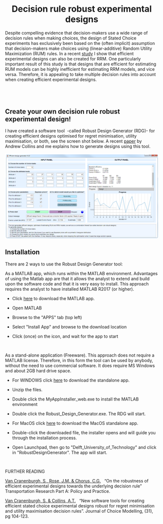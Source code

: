<h1 class="font_2 wixui-rich-text__text" style="text-align: center;">Decision rule robust experimental designs</h1>
<p class="font_8 wixui-rich-text__text">Despite compelling evidence that decision-makers use a wide range of decision rules when making choices, the design of Stated Choice experiments&nbsp;has exclusively been based on the (often implicit) assumption that decision-makers make choices using (linear-additive) Random Utility Maximization (RUM) rules. In a recent&nbsp;<span class="wixui-rich-text__text"><a class="wixui-rich-text__text" href="https://github.com/sandervancranenburgh/advancedRRMmodels/blob/main/RRM%20Methodology/Decision%20rule%20robust%20designs/Cranenburgh%20et%20al_TrA_2017.pdf" target="_blank" rel="noopener">study</a></span>&nbsp;I show that efficient experimental designs can also be created for RRM.&nbsp;One particularly important result of this study is that designs that are efficient for estimating RUM models can be highly inefficient for estimating RRM models, and vice versa. Therefore, it is appealing to&nbsp;take&nbsp;multiple decision rules into account when creating efficient experimental designs.</p>
<h2 class="font_5 wixui-rich-text__text">&nbsp;</h2>
<h2 class="font_5 wixui-rich-text__text"><span class="wixui-rich-text__text">Create your own decision rule robust experimental design!</span></h2>
<p class="font_8 wixui-rich-text__text">I&nbsp;have created a software tool&nbsp; -called Robust Design Generator (RDG)-&nbsp;for creating efficient designs optimised for regret minimisation, utility maximisation, or both, see the screen shot below.&nbsp;A&nbsp;recent&nbsp;<span class="wixui-rich-text__text"><a class="wixui-rich-text__text" href="https://www.sciencedirect.com/science/article/pii/S1755534518300940" target="_blank" rel="noopener">paper</a></span>&nbsp;by Andrew Collins and me explains&nbsp;how to generate designs using this tool.&nbsp;</p>
<p><img src="https://github.com/sandervancranenburgh/advancedRRMmodels/blob/main/RRM%20Methodology/Decision%20rule%20robust%20designs/DecisionRule.png" alt="" /></p>
<h2 class="font_5 wixui-rich-text__text"><span class="wixui-rich-text__text">Installation</span></h2>
<p class="font_8 wixui-rich-text__text">There are 2 ways to use the Robust Design Generator tool:</p>
<p class="font_8 wixui-rich-text__text">As a MATLAB app, which runs within the MATLAB environment. Advantages of using the Matlab app are that it allows the analyst to extend and build upon the software code and that it is very easy to install. This approach requires the analyst to have installed MATLAB R2017 (or higher).&nbsp;</p>
<ul class="wixui-rich-text__text">
<li class="wixui-rich-text__text">
<p class="font_8 wixui-rich-text__text">Click&nbsp;<span class="wixui-rich-text__text"><a class="wixui-rich-text__text" href="https://github.com/sandervancranenburgh/advancedRRMmodels/blob/main/RRM%20Methodology/Decision%20rule%20robust%20designs/Robust%20Design%20Generator_V1.mlappinstall" target="_blank" rel="noopener">here</a></span>&nbsp;to download the MATLAB app.&nbsp; ​</p>
</li>
<li class="wixui-rich-text__text">
<p class="font_8 wixui-rich-text__text">​Open MATLAB</p>
</li>
<li class="wixui-rich-text__text">
<p class="font_8 wixui-rich-text__text">Browse to the "APPS" tab (top left)</p>
</li>
<li class="wixui-rich-text__text">
<p class="font_8 wixui-rich-text__text">Select "Install App" and browse to the download location</p>
</li>
<li class="wixui-rich-text__text">
<p class="font_8 wixui-rich-text__text">Click (once) on the&nbsp;icon, and wait for the app to start​</p>
</li>
</ul>
<p class="font_8 wixui-rich-text__text"><span class="wixGuard wixui-rich-text__text">​</span></p>
<p class="font_8 wixui-rich-text__text">As a stand-alone application (Freeware). This approach does not require a MATLAB license. Therefore, in this form the tool can be used by anybody, without the need to use commercial software. It does require MS Windows and about 2GB hard drive space.</p>
<ul class="wixui-rich-text__text">
<li class="wixui-rich-text__text">
<p class="font_8 wixui-rich-text__text">For&nbsp;<span class="wixui-rich-text__text">WINDOWS</span>&nbsp;click&nbsp;<span class="wixui-rich-text__text"><a class="wixui-rich-text__text" href="https://github.com/sandervancranenburgh/advancedRRMmodels/tree/main/RRM%20Methodology/Decision%20rule%20robust%20designs/Windows" target="_blank" rel="noopener">here</a></span>&nbsp;to download the standalone&nbsp;app.&nbsp;</p>
</li>
<li class="wixui-rich-text__text">
<p class="font_8 wixui-rich-text__text">Unzip the files.&nbsp;&nbsp;</p>
</li>
<li class="wixui-rich-text__text">
<p class="font_8 wixui-rich-text__text">Double click the MyAppInstaller_web.exe&nbsp;to install the MATLAB environment</p>
</li>
<li class="wixui-rich-text__text">
<p class="font_8 wixui-rich-text__text">Double click the Robust_Design_Generator.exe. The RDG will start.</p>
</li>
<li class="wixui-rich-text__text">
<p class="font_8 wixui-rich-text__text">For&nbsp;<span class="wixui-rich-text__text">MacOS</span>&nbsp;click&nbsp;<span class="wixui-rich-text__text"><a class="wixui-rich-text__text" href="https://github.com/sandervancranenburgh/advancedRRMmodels/tree/main/RRM%20Methodology/Decision%20rule%20robust%20designs/MacOS" target="_blank" rel="noopener">here</a></span>&nbsp;to download the MacOS standalone&nbsp;app.&nbsp;</p>
</li>
<li class="wixui-rich-text__text">
<p class="font_8 wixui-rich-text__text">Double-click the downloaded file, the installer opens and will guide you through the installation process.</p>
</li>
<li class="wixui-rich-text__text">
<p class="font_8 wixui-rich-text__text">Open Launchpad, then go to "Delft_University_of_Technology" and click in "RobustDesignGenerator". The app will start.</p>
</li>
</ul>
<p class="font_8 wixui-rich-text__text"><span class="wixGuard wixui-rich-text__text">​</span></p>
<p class="font_8 wixui-rich-text__text">FURTHER READING</p>
<p class="font_8 wixui-rich-text__text"><span class="wixui-rich-text__text"><a class="wixui-rich-text__text" href="https://github.com/sandervancranenburgh/advancedRRMmodels/blob/main/RRM%20Methodology/Decision%20rule%20robust%20designs/Cranenburgh%20et%20al_TrA_2017.pdf" target="_blank" rel="noopener">Van Cranenburgh, S., Rose, J.M. &amp; Chorus, C.G.</a></span>&nbsp;&nbsp; &ldquo;On the robustness of efficient experimental designs towards the underlying decision rule&rdquo; Transportation Research Part A: Policy and Practice.&nbsp;</p>
<p class="font_8 wixui-rich-text__text"><span class="wixui-rich-text__text"><a class="wixui-rich-text__text" href="https://www.sciencedirect.com/science/article/pii/S1755534518300940" target="_blank" rel="noopener">Van Cranenburgh, S. &amp; Collins, A.T.</a></span>&nbsp; &nbsp;&ldquo;New software tools for creating efficient stated choice experimental designs robust for regret minimisation and utility maximisation decision rules&rdquo;. Journal of Choice Modelling,&nbsp;(31), pg 104-123.</p>
